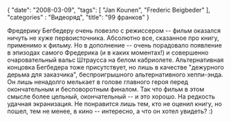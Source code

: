 {
   "date": "2008-03-09",
   "tags": [
      "Jan Kounen",
      "Frederic Beigbeder"
   ],
   "categories" : "Видеоряд",
   "title": "99 франков"
}

Фредерику Бегбедеру очень повезло с режиссером -- фильм оказался ничуть не хуже первоисточника. Абсолютно все, сказанное про книгу, применимо к фильму. Но в дополнение -- очень порадовало появление в эпизодах самого Фредерика (и в каких моментах!) и совершенно очаровательный вальс Штраусса на белом кабриолете. Альтернативная концовка Бегбедера тоже присутствует, но лишь в качестве "дежурного дерьма для заказчика", беспроигрышного альтернативного хеппи-энда. Он лишь ненадолго мелькает в голове главного героя перед окончательным и бесповоротным финалом. Так что фильм в этом смысле более цельный, окончательный -- и это хорошо. На редкость удачная экранизация. Не понравится лишь тем, кто не оценил книгу, но пошел, тем не менее, в кино -- интересно, а что он хотел увидеть? :)
